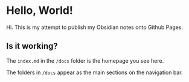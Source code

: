 # Hello, World!

Hi. This is my attempt to publish my Obsidian notes onto Github Pages.

## Is it working?

The `index.md` in the `/docs` folder is the homepage you see here.

The folders in `/docs` appear as the main sections on the navigation bar.
